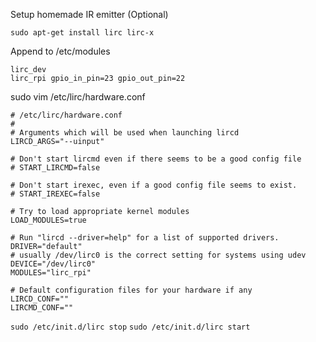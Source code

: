 Setup homemade IR emitter (Optional)

`sudo apt-get install lirc lirc-x`

Append to /etc/modules
```
lirc_dev
lirc_rpi gpio_in_pin=23 gpio_out_pin=22
```

sudo vim /etc/lirc/hardware.conf
```
# /etc/lirc/hardware.conf
#
# Arguments which will be used when launching lircd
LIRCD_ARGS="--uinput"

# Don't start lircmd even if there seems to be a good config file
# START_LIRCMD=false

# Don't start irexec, even if a good config file seems to exist.
# START_IREXEC=false

# Try to load appropriate kernel modules
LOAD_MODULES=true

# Run "lircd --driver=help" for a list of supported drivers.
DRIVER="default"
# usually /dev/lirc0 is the correct setting for systems using udev
DEVICE="/dev/lirc0"
MODULES="lirc_rpi"

# Default configuration files for your hardware if any
LIRCD_CONF=""
LIRCMD_CONF=""
```

`sudo /etc/init.d/lirc stop`
`sudo /etc/init.d/lirc start`


